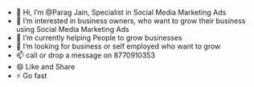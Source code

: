 - 👋 Hi, I’m @Parag Jain, Specialist in Social Media Marketing Ads
- 👀 I’m interested in business owners, who want to grow their business using Social Media Marketing Ads
- 🌱 I’m currently helping People to grow businesses
- 💞️ I’m looking for business or self employed who want to grow
- 📫 call or drop a message on 8770910353
- 😄 Like and Share
- ⚡ Go fast

<!---
Parag0818/Parag0818 is a ✨ special ✨ repository because its `README.md` (this file) appears on your GitHub profile.
You can click the Preview link to take a look at your changes.
--->
